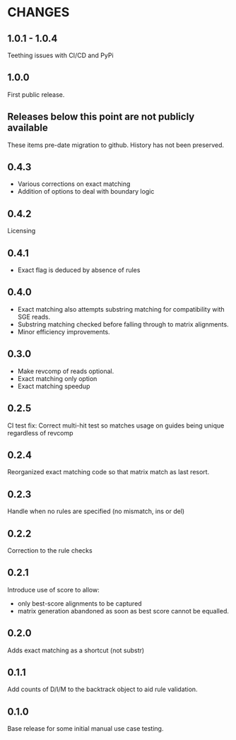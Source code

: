 # CHANGES

## 1.0.1 - 1.0.4

Teething issues with CI/CD and PyPi

## 1.0.0

First public release.

## Releases below this point are not publicly available

These items pre-date migration to github.  History has not been preserved.

## 0.4.3

- Various corrections on exact matching
- Addition of options to deal with boundary logic

## 0.4.2

Licensing

## 0.4.1

- Exact flag is deduced by absence of rules

## 0.4.0

- Exact matching also attempts substring matching for compatibility with SGE reads.
- Substring matching checked before falling through to matrix alignments.
- Minor efficiency improvements.

## 0.3.0

- Make revcomp of reads optional.
- Exact matching only option
- Exact matching speedup

## 0.2.5

CI test fix: Correct multi-hit test so matches usage on guides being unique regardless of revcomp

## 0.2.4

Reorganized exact matching code so that matrix match as last resort.

## 0.2.3

Handle when no rules are specified (no mismatch, ins or del)

## 0.2.2

Correction to the rule checks

## 0.2.1

Introduce use of score to allow:

- only best-score alignments to be captured
- matrix generation abandoned as soon as best score cannot be equalled.

## 0.2.0

Adds exact matching as a shortcut (not substr)

## 0.1.1

Add counts of D/I/M to the backtrack object to aid rule validation.

## 0.1.0

Base release for some initial manual use case testing.
